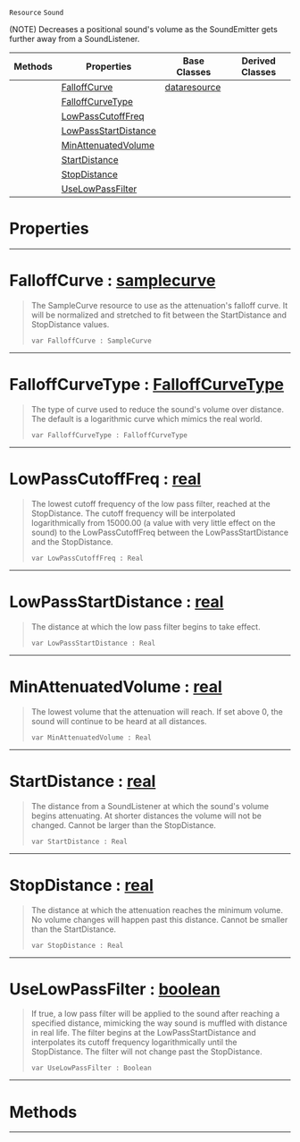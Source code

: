  `Resource` `Sound`



(NOTE) Decreases a positional sound's volume as the SoundEmitter gets further away from a SoundListener.

|Methods|Properties|Base Classes|Derived Classes|
|---|---|---|---|
| |[ FalloffCurve](soundattenuator.md#falloffcurve-zilch-engine)|[dataresource](dataresource.md)| |
| |[ FalloffCurveType](soundattenuator.md#falloffcurvetype-zilch-en)| | |
| |[ LowPassCutoffFreq](soundattenuator.md#lowpasscutofffreq-zilch-e)| | |
| |[ LowPassStartDistance](soundattenuator.md#lowpassstartdistance-zer)| | |
| |[ MinAttenuatedVolume](soundattenuator.md#minattenuatedvolume-zero)| | |
| |[ StartDistance](soundattenuator.md#startdistance-zilch-engin)| | |
| |[ StopDistance](soundattenuator.md#stopdistance-zilch-engine)| | |
| |[ UseLowPassFilter](soundattenuator.md#uselowpassfilter-zilch-en)| | |


 #  Properties


---  
 #  FalloffCurve : [samplecurve](samplecurve.md)

> The SampleCurve resource to use as the attenuation's falloff curve. It will be normalized and stretched to fit between the StartDistance and StopDistance values.
> ``` lang=cpp, name=Nada
> var FalloffCurve : SampleCurve


---  
 #  FalloffCurveType : [FalloffCurveType](../enum_reference.md#falloffcurvetype)

> The type of curve used to reduce the sound's volume over distance. The default is a logarithmic curve which mimics the real world.
> ``` lang=cpp, name=Nada
> var FalloffCurveType : FalloffCurveType


---  
 #  LowPassCutoffFreq : [real](../nada_base_types/real.md)

> The lowest cutoff frequency of the low pass filter, reached at the StopDistance. The cutoff frequency will be interpolated logarithmically from 15000.00 (a value with very little effect on the sound) to the LowPassCutoffFreq between the LowPassStartDistance and the StopDistance.
> ``` lang=cpp, name=Nada
> var LowPassCutoffFreq : Real


---  
 #  LowPassStartDistance : [real](../nada_base_types/real.md)

> The distance at which the low pass filter begins to take effect.
> ``` lang=cpp, name=Nada
> var LowPassStartDistance : Real


---  
 #  MinAttenuatedVolume : [real](../nada_base_types/real.md)

> The lowest volume that the attenuation will reach. If set above 0, the sound will continue to be heard at all distances.
> ``` lang=cpp, name=Nada
> var MinAttenuatedVolume : Real


---  
 #  StartDistance : [real](../nada_base_types/real.md)

> The distance from a SoundListener at which the sound's volume begins attenuating. At shorter distances the volume will not be changed. Cannot be larger than the StopDistance.
> ``` lang=cpp, name=Nada
> var StartDistance : Real


---  
 #  StopDistance : [real](../nada_base_types/real.md)

> The distance at which the attenuation reaches the minimum volume. No volume changes will happen past this distance. Cannot be smaller than the StartDistance.
> ``` lang=cpp, name=Nada
> var StopDistance : Real


---  
 #  UseLowPassFilter : [boolean](../nada_base_types/boolean.md)

> If true, a low pass filter will be applied to the sound after reaching a specified distance, mimicking the way sound is muffled with distance in real life. The filter begins at the LowPassStartDistance and interpolates its cutoff frequency logarithmically until the StopDistance. The filter will not change past the StopDistance.
> ``` lang=cpp, name=Nada
> var UseLowPassFilter : Boolean


---  
 #  Methods


---  
 

 